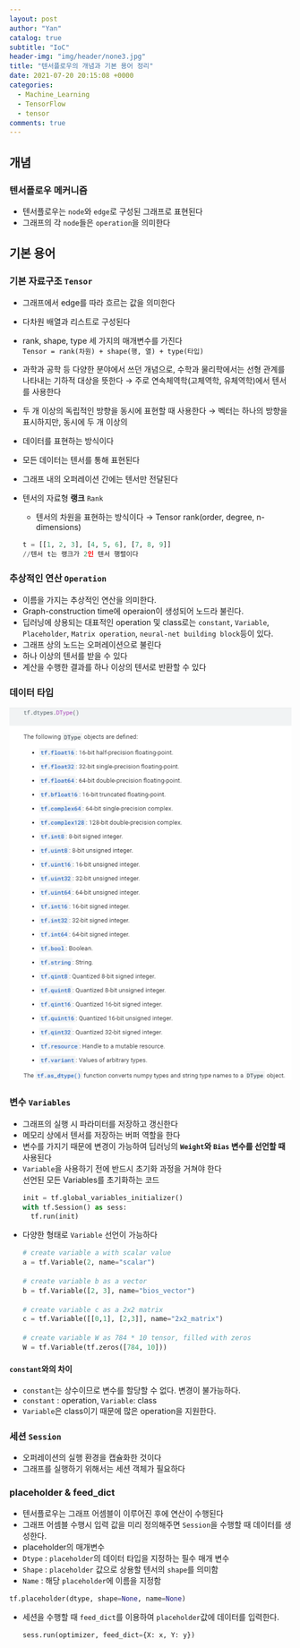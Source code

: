 ```yaml
---
layout: post
author: "Yan"
catalog: true
subtitle: "IoC"
header-img: "img/header/none3.jpg"
title: "텐서플로우의 개념과 기본 용어 정리"
date: 2021-07-20 20:15:08 +0000
categories:
  - Machine_Learning
  - TensorFlow
  - tensor
comments: true
---
```


## 개념

### 텐서플로우 메커니즘

- 텐서플로우는 `node`와 `edge`로 구성된 그래프로 표현된다
- 그래프의 각 `node`들은 `operation`을 의미한다

## 기본 용어

### 기본 자료구조 `Tensor`

- 그래프에서 edge를 따라 흐르는 값을 의미한다
- 다차원 배열과 리스트로 구성된다
- rank, shape, type 세 가지의 매개변수를 가진다  
  `Tensor = rank(차원) + shape(행, 열) + type(타입)`
- 과학과 공학 등 다양한 분야에서 쓰던 개념으로, 수학과 물리학에서는 선형 관계를 나타내는 기하적 대상을 뜻한다 → 주로 연속체역학(고체역학, 유체역학)에서 텐서를 사용한다
- 두 개 이상의 독립적인 방향을 동시에 표현할 때 사용한다 → 벡터는 하나의 방향을 표시하지만, 동시에 두 개 이상의
- 데이터를 표현하는 방식이다
- 모든 데이터는 텐서를 통해 표현된다
- 그래프 내의 오퍼레이션 간에는 텐서만 전달된다
- 텐서의 자료형 **랭크** `Rank`

  - 텐서의 차원을 표현하는 방식이다 → Tensor rank(order, degree, n-dimensions)

  ```python
  t = [[1, 2, 3], [4, 5, 6], [7, 8, 9]]
  //텐서 t는 랭크가 2인 텐서 행렬이다
  ```

### 추상적인 연산 `Operation`

- 이름을 가지는 추상적인 연산을 의미한다.
- Graph-construction time에 operaion이 생성되어 노드라 불린다.
- 딥러닝에 상용되는 대표적인 operation 및 class로는 `constant`, `Variable`, `Placeholder`, `Matrix operation`, `neural-net building block`등이 있다.
- 그래프 상의 노드는 오퍼레이션으로 불린다
- 하나 이상의 텐서를 받을 수 있다
- 계산을 수행한 결과를 하나 이상의 텐서로 반환할 수 있다

### 데이터 타입
![](/img/20210720-tensorflow01/1.png)

### 변수 `Variables`

- 그래프의 실행 시 파라미터를 저장하고 갱신한다
- 메모리 상에서 텐서를 저장하는 버퍼 역할을 한다
- 변수를 가지기 때문에 변경이 가능하여 딥러닝의 **`Weight`와 `Bias` 변수를 선언할 때** 사용된다
- `Variable`을 사용하기 전에 반드시 초기화 과정을 거쳐야 한다  
  선언된 모든 Variables를 초기화하는 코드
  ```python
  init = tf.global_variables_initializer()
  with tf.Session() as sess:
    tf.run(init)
  ```
- 다양한 형태로 `Variable` 선언이 가능하다
  ```python
  # create variable a with scalar value
  a = tf.Variable(2, name="scalar")

  # create variable b as a vector
  b = tf.Variable([2, 3], name="bios_vector")

  # create variable c as a 2x2 matrix
  c = tf.Variable([[0,1], [2,3]], name="2x2_matrix")

  # create variable W as 784 * 10 tensor, filled with zeros
  W = tf.Variable(tf.zeros([784, 10]))
  ```

#### `constant`와의 차이

- `constant`는 상수이므로 변수를 할당할 수 없다. 변경이 불가능하다.
- `constant` : operation, `Variable`: class
- `Variable`은 class이기 때문에 많은 operation을 지원한다.

### 세션 `Session`

- 오퍼레이션의 실행 환경을 캡슐화한 것이다
- 그래프를 실행하기 위해서는 세션 객체가 필요하다

### placeholder & feed_dict

 - 텐서플로우는 그래프 어셈블이 이루어진 후에 연산이 수행된다
 - 그래프 어셈블 수행시 입력 값을 미리 정의해주면 `Session`을 수행할 때 데이터를 생성한다.
 - placeholder의 매개변수
  - `Dtype` : `placeholder`의 데이터 타입을 지정하는 필수 매개 변수
  - `Shape` : `placeholder` 값으로 상용할 텐서의 `shape`를 의미함
  - `Name` : 해당 `placeholder`에 이름을 지정함
  ```python
  tf.placeholder(dtype, shape=None, name=None)
  ```
- 세션을 수행할 때 `feed_dict`를 이용하여 `placeholder`값에 데이터를 입력한다.
  ```python
  sess.run(optimizer, feed_dict={X: x, Y: y})
  ```
